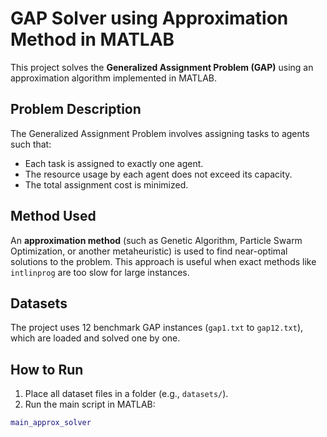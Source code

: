 # GAP Solver using Approximation Method in MATLAB

This project solves the **Generalized Assignment Problem (GAP)** using an approximation algorithm implemented in MATLAB.

## Problem Description

The Generalized Assignment Problem involves assigning tasks to agents such that:

- Each task is assigned to exactly one agent.
- The resource usage by each agent does not exceed its capacity.
- The total assignment cost is minimized.

## Method Used

An **approximation method** (such as Genetic Algorithm, Particle Swarm Optimization, or another metaheuristic) is used to find near-optimal solutions to the problem. This approach is useful when exact methods like `intlinprog` are too slow for large instances.

## Datasets

The project uses 12 benchmark GAP instances (`gap1.txt` to `gap12.txt`), which are loaded and solved one by one.

## How to Run

1. Place all dataset files in a folder (e.g., `datasets/`).
2. Run the main script in MATLAB:

```matlab
main_approx_solver
